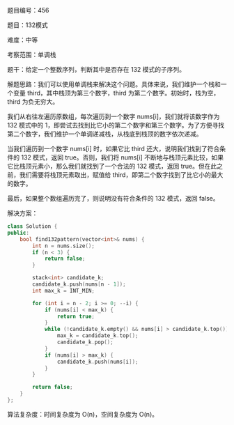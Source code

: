 题目编号：456

题目：132模式

难度：中等

考察范围：单调栈

题干：给定一个整数序列，判断其中是否存在 132 模式的子序列。

解题思路：我们可以使用单调栈来解决这个问题。具体来说，我们维护一个栈和一个变量 third，其中栈顶为第三个数字，third 为第二个数字。初始时，栈为空，third 为负无穷大。

我们从右往左遍历原数组，每次遍历到一个数字 nums[i]，我们就将该数字作为 132 模式中的 1，即尝试去找到比它小的第二个数字和第三个数字。为了方便寻找第二个数字，我们维护一个单调递减栈，从栈底到栈顶的数字依次递减。

当我们遍历到一个数字 nums[i] 时，如果它比 third 还大，说明我们找到了符合条件的 132 模式，返回 true。否则，我们将 nums[i] 不断地与栈顶元素比较，如果它比栈顶元素小，那么我们就找到了一个合法的 132 模式，返回 true。但在此之前，我们需要将栈顶元素取出，赋值给 third，即第二个数字找到了比它小的最大的数字。

最后，如果整个数组遍历完了，则说明没有符合条件的 132 模式，返回 false。

解决方案：

```cpp
class Solution {
public:
    bool find132pattern(vector<int>& nums) {
        int n = nums.size();
        if (n < 3) {
            return false;
        }

        stack<int> candidate_k;
        candidate_k.push(nums[n - 1]);
        int max_k = INT_MIN;

        for (int i = n - 2; i >= 0; --i) {
            if (nums[i] < max_k) {
                return true;
            }
            while (!candidate_k.empty() && nums[i] > candidate_k.top()) {
                max_k = candidate_k.top();
                candidate_k.pop();
            }
            if (nums[i] > max_k) {
                candidate_k.push(nums[i]);
            }
        }

        return false;
    }
};
```

算法复杂度：时间复杂度为 O(n)，空间复杂度为 O(n)。